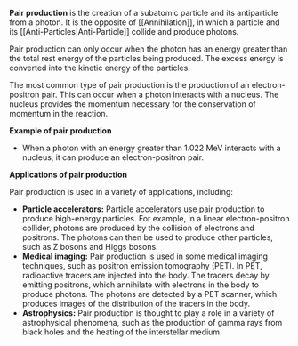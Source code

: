 **Pair production** is the creation of a subatomic particle and its antiparticle from a photon. It is the opposite of [[Annihilation]], in which a particle and its [[Anti-Particles|Anti-Particle]] collide and produce photons.

Pair production can only occur when the photon has an energy greater than the total rest energy of the particles being produced. The excess energy is converted into the kinetic energy of the particles.

The most common type of pair production is the production of an electron-positron pair. This can occur when a photon interacts with a nucleus. The nucleus provides the momentum necessary for the conservation of momentum in the reaction.

**Example of pair production**

- When a photon with an energy greater than 1.022 MeV interacts with a nucleus, it can produce an electron-positron pair.

**Applications of pair production**

Pair production is used in a variety of applications, including:

- **Particle accelerators:** Particle accelerators use pair production to produce high-energy particles. For example, in a linear electron-positron collider, photons are produced by the collision of electrons and positrons. The photons can then be used to produce other particles, such as Z bosons and Higgs bosons.
- **Medical imaging:** Pair production is used in some medical imaging techniques, such as positron emission tomography (PET). In PET, radioactive tracers are injected into the body. The tracers decay by emitting positrons, which annihilate with electrons in the body to produce photons. The photons are detected by a PET scanner, which produces images of the distribution of the tracers in the body.
- **Astrophysics:** Pair production is thought to play a role in a variety of astrophysical phenomena, such as the production of gamma rays from black holes and the heating of the interstellar medium.